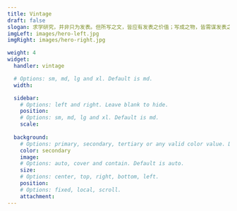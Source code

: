 ```yaml
---
title: Vintage
draft: false
slogan: 求学研究，并非只为发表。但所写之文，皆应有发表之价值；写成之物，皆需谋发表之可能。—— 来自一张讲座照片，自译为中文，尚未能有幸得知主讲人是哪位老师
imgLeft: images/hero-left.jpg
imgRight: images/hero-right.jpg

weight: 4
widget:
  handler: vintage

  # Options: sm, md, lg and xl. Default is md.
  width:

  sidebar:
    # Options: left and right. Leave blank to hide.
    position:
    # Options: sm, md, lg and xl. Default is md.
    scale:
    
  background:
    # Options: primary, secondary, tertiary or any valid color value. Default is primary.
    color: secondary
    image:
    # Options: auto, cover and contain. Default is auto.
    size:
    # Options: center, top, right, bottom, left.
    position:
    # Options: fixed, local, scroll.
    attachment: 
---
```

